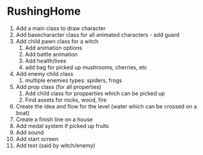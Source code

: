 # RushingHome

1. Add a main class to draw character
1. Add basecharacter class for all animated characters - add guard
1. Add child pawn class for a witch
    1. Add animation options
    1. Add battle animation
    1. Add health/lives
    1. add bag for picked up mushrooms, cherries, etc
1. Add enemy child class
    1. multiple enemies types: spiders, frogs
1. Add prop class (for all properties)
    1. Add child class for propperties which can be picked up
    1. Find assets for rocks, wood, fire
1. Create the idea and flow for the level (water which can be crossed on a boat)
1. Create a finish line on a house
1. Add medal system if picked up fruits
1. Add sound
1. Add start screen
1. Add text (said by witch/enemy)
